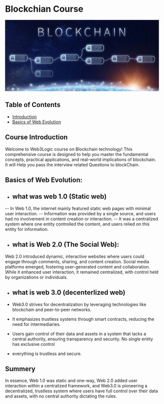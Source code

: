 # Blockchian Course
<p align="center">
    <img src="https://github.com/zain60/LearnBlockchain/blob/main/BlockChain_Banner-2.jpg" alt="Material Bread logo">
</p>

## Table of Contents

- [Introduction](#CourseIntroduction)
- [Basics of Web Evolution](#BasicsofWebEvolution)


## Course Introduction
Welcome to Web3Logic course  on Blockchain technology! This comprehensive course is designed to help you master the fundamental concepts, practical applications, and real-world implications of blockchain. It will Help you pass the interview related Questions to blockChain. 

## Basics of Web Evolution:

- ## what was web 1.0 (Static web)
  
-- In Web 1.0, the internet mainly featured static web pages with minimal user interaction.
-- Information was provided by a single source, and users had no involvement in content creation or interaction.
-- It was a centralized system where one entity controlled the content, and users relied on this entity for information.
  

- ## what is  Web 2.0 (The Social Web):

Web 2.0 introduced dynamic, interactive websites where users could engage through comments, sharing, and content creation.
Social media platforms emerged, fostering user-generated content and collaboration.
While it enhanced user interaction, it remained centralized, with control held by organizations or individuals.

- ## what is  web 3.0 (decenterlized web)
  
- Web3.0 strives for decentralization by leveraging technologies like blockchain and peer-to-peer networks.
- It emphasizes trustless systems through smart contracts, reducing the need for intermediaries.
- Users gain control of their data and assets in a system that lacks a central authority, ensuring transparency and security. No single entity has exclusive control
-  everything is  trustless and secure.

## Summery

In essence, Web 1.0 was static and one-way, Web 2.0 added user interaction within a centralized framework, and Web3.0 is pioneering a decentralized, trustless system where users have full control over their data and assets, with no central authority dictating the rules.





                                               
                  
